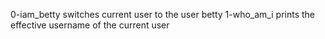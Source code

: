 0-iam_betty switches current user to the user betty
1-who_am_i prints the effective username of the current user
